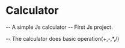 # Calculator
-- A simple Js calculator
-- First Js project.

-- The calculator does basic operation(+,-,*,/)
